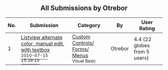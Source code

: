 ﻿<div align="center">

## All Submissions by Otrebor

</div>

No.  | Submission | Category | By   | User Rating
---- | ---------- | -------- | ---- | -----------
1 | [Listview alternate color, manual edit, with textbox<br /><sup>2010-07-15 15:39:10</sup>](https://github.com/Planet-Source-Code/otrebor-listview-alternate-color-manual-edit-with-textbox__1-73301) | [Custom Controls/ Forms/  Menus<br /><sup>Visual Basic</sup>](../ByCategory/custom-controls-forms-menus__1-4.md) | Otrebor | 4.4 (22 globes from 5 users)
